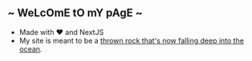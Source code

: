 ## ~ WeLcOmE tO mY pAgE ~
- Made with ❤️ and NextJS
- My site is meant to be a [thrown rock that's now falling deep into the ocean](https://veryinteractive.net/content/2-library/6-my-website-is-a-shifting-house-next-to-a-river-of-knowledge-what-could-yours-be/schwulst-my-website-is-a-shifting-house.pdf).
